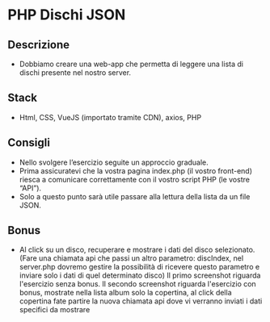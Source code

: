 
# PHP Dischi JSON

## Descrizione

* Dobbiamo creare una web-app che permetta di leggere una lista di dischi presente nel nostro server.

## Stack

* Html, CSS, VueJS (importato tramite CDN), axios, PHP

## Consigli

* Nello svolgere l’esercizio seguite un approccio graduale.
* Prima assicuratevi che la vostra pagina index.php (il vostro front-end) riesca a comunicare correttamente con il vostro script PHP (le vostre “API”).
* Solo a questo punto sarà utile passare alla lettura della lista da un file JSON.

## Bonus

* Al click su un disco, recuperare e mostrare i dati del disco selezionato.
(Fare una chiamata api che passi un altro parametro: discIndex, nel server.php dovremo gestire la possibilità di ricevere questo parametro e inviare solo i dati di quel determinato disco)
Il primo screenshot riguarda l'esercizio senza bonus.
Il secondo screenshot riguarda l'esercizio con bonus, mostrate nella lista album solo la copertina, al click della copertina fate partire la nuova chiamata api dove vi verranno inviati i dati specifici da mostrare
